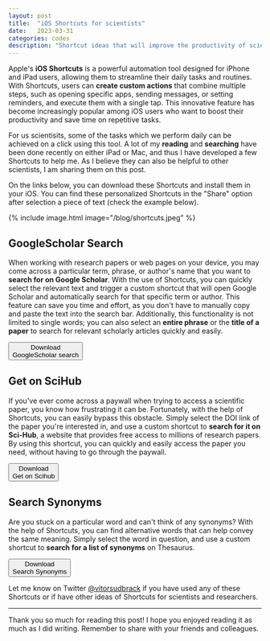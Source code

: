 ```yaml
---
layout: post
title:  "iOS Shortcuts for scientists"
date:   2023-03-31
categories: codes
description: "Shortcut ideas that will improve the productivity of scientists who use iOS."
---
```



Apple's **iOS Shortcuts** is a powerful automation tool designed for iPhone and iPad users, allowing them to streamline their daily tasks and routines. With Shortcuts, users can **create custom actions** that combine multiple steps, such as opening specific apps, sending messages, or setting reminders, and execute them with a single tap. This innovative feature has become increasingly popular among iOS users who want to boost their productivity and save time on repetitive tasks.


For us scientisits, some of the tasks which we perform daily can be achieved on a click using this tool. A lot of my **reading** and **searching** have been done recently on either iPad or Mac, and thus I have developed a few Shortcuts to help me. As I believe they can also be helpful to other scientists, I am sharing them on this post.

On the links below, you can download these Shortcuts and install them in your iOS. You can find these personalized Shortcuts in the "Share" option after selection a piece of text (check the example below). 
 

{% include image.html image="/blog/shortcuts.jpeg" %}


## GoogleScholar Search

When working with research papers or web pages on your device, you may come across a particular term, phrase, or author's name that you want to **search for on Google Scholar**. With the use of Shortcuts, you can quickly select the relevant text and trigger a custom shortcut that will open Google Scholar and automatically search for that specific term or author. This feature can save you time and effort, as you don't have to manually copy and paste the text into the search bar. Additionally, this functionality is not limited to single words; you can also select an **entire phrase** or the **title of a paper** to search for relevant scholarly articles quickly and easily. 


<a href="https://www.icloud.com/shortcuts/e415b49a90094e8da6e9713c8933a0ff" target="_blank"><button class="mybutton">Download<br>GoogleScholar search</button></a>

## Get on SciHub

If you've ever come across a paywall when trying to access a scientific paper, you know how frustrating it can be. Fortunately, with the help of Shortcuts, you can easily bypass this obstacle. Simply select the DOI link of the paper you're interested in, and use a custom shortcut to **search for it on Sci-Hub**, a website that provides free access to millions of research papers. By using this shortcut, you can quickly and easily access the paper you need, without having to go through the paywall.

<a href="https://www.icloud.com/shortcuts/9d040c6b461a4329a41710ba85195995" target="_blank"><button class="mybutton">Download<br>Get on Scihub</button></a>

## Search Synonyms

Are you stuck on a particular word and can't think of any synonyms? With the help of Shortcuts, you can find alternative words that can help convey the same meaning. Simply select the word in question, and use a custom shortcut to **search for a list of synonyms** on Thesaurus. 


<a href="https://www.icloud.com/shortcuts/2f39d4eed3ce4ec991f6ecd700e280a2" target="_blank"><button class="mybutton">Download<br>Search Synonyms</button></a>


Let me know on Twitter [@vitorsudbrack](https://twitter.com/vitorsudbrack) if you have used any of these Shortcuts or if have other ideas of Shortcuts for scientists and researchers. 

---

Thank you so much for reading this post! I hope you enjoyed reading it as much as I did writing. Remember to share with your friends and colleagues.
